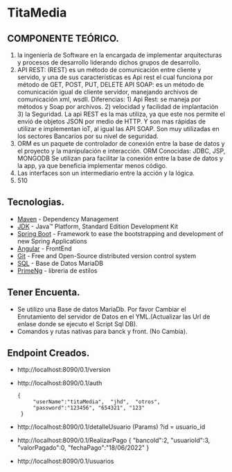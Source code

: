 # TitaMedia 
## COMPONENTE TEÓRICO.
1) la ingeniería de Software en la encargada de implementar arquitecturas y procesos de desarrollo liderando dichos grupos de desarrollo. 
2) API REST: (REST) es un método de comunicación entre cliente y servido, y una de sus características es Api rest el cual funciona por método de GET, POST, PUT, DELETE
API SOAP: es un método de comunicación igual de cliente servidor, manejando archivos de comunicación xml, wsdll.
Diferencias: 1) Api Rest: se maneja por métodos y Soap por archivos. 2) velocidad y facilidad de implantación 3) la Seguridad.
La api REST es la mas utiliza, ya que este nos permite el envió de objetos JSON por medio de HTTP.  Y son mas rápidas de utilizar e implementan ioT, al igual las API SOAP. Son muy utilizadas en los sectores Bancarios por su nivel de seguridad. 
3) ORM es un paquete de controlador de conexión entre la base de datos y el proyecto y la manipulación e interacción.
ORM Conocidas: JDBC, JSP, MONGODB
Se utilizan para facilitar la conexión entre la base de datos y la app, ya que beneficia implementar menos código. 
4) Las interfaces son un intermediario entre la acción y la lógica.  
5) 510

## Tecnologias.
* 	[Maven](https://maven.apache.org/) - Dependency Management
* 	[JDK](http://www.oracle.com/technetwork/java/javase/downloads/) - Java™ Platform, Standard Edition Development Kit 
* 	[Spring Boot](https://spring.io/projects/spring-boot) - Framework to ease the bootstrapping and development of new Spring Applications
*   [Angular](https://angular.io/guide/router-tutorial) - FrontEnd
* 	[Git](https://git-scm.com/) - Free and Open-Source distributed version control system 
* 	[SQL](https://url/) - Base de Datos MariaDB
* 	[PrimeNg](https://url/) - libreria de estilos


## Tener Encuenta.

- Se utilizo una Base de datos MariaDb. Por favor Cambiar el Enrutamiento del servidor de Datos en el YML.(Actualizar las Url de enlase donde se ejecuto el Script Sql DB).
- Comandos y rutas nativas para banck y front. (No Cambia).

## Endpoint Creados.
 - http://localhost:8090/0.1/version
 - http://localhost:8090/0.1/auth
 
       {
            "userName":"titaMedia",  "jhd",  "otros", 
            "password":"123456", "654321", "123"
        }
                            
  -  http://localhost:8090/0.1/detalleUsuario
         (Params) ?id = usuario_id
  -  http://localhost:8090/0.1/RealizarPago
          {
              "bancoId":2,
              "usuarioId":3,
              "valorPagado":0,
              "fechaPago":"18/06/2022"
          }
 -   http://localhost:8090/0.1/usuarios
